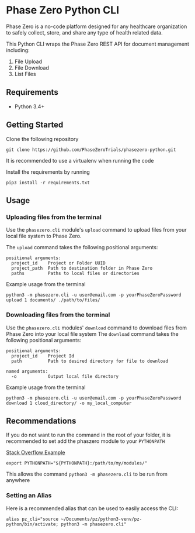 # Phase Zero Python CLI

Phase Zero is a no-code platform designed for any healthcare organization to safely collect, store, and share any type of health related data.

This Python CLI wraps the Phase Zero REST API for document management including:

1. File Upload
2. File Download
3. List Files

## Requirements

* Python 3.4+

## Getting Started

Clone the following repository

```
git clone https://github.com/PhaseZeroTrials/phasezero-python.git
```

It is recommended to use a virtualenv when running the code

Install the requirements by running

```
pip3 install -r requirements.txt
```

## Usage


### Uploading files from the terminal

Use the `phasezero.cli` module's `upload` command to upload files from your local file system to Phase Zero.


The `upload` command takes the following positional arguments:

```
positional arguments:
  project_id    Project or Folder UUID
  project_path  Path to destination folder in Phase Zero
  paths         Paths to local files or directories
```

Example usage from the terminal

```
python3 -m phasezero.cli -u user@email.com -p yourPhaseZeroPassword upload 1 documents/ ./path/to/files/
```

### Downloading files from the terminal

Use the `phasezero.cli` modules' `download` command to download files from Phase Zero into your local file system
The `download` command takes the following positional arguments:

```
positional arguments:
  project_id    Project Id
  path          Path to desired directory for file to download
  
named arguments:  
  -o            Output local file directory
```
Example usage from the terminal
```
​python3 -m phasezero.cli -u user@email.com -p yourPhaseZeroPassword download 1 cloud_directory/ -o my_local_computer
```
## Recommendations

If you do not want to run the command in the root of your folder, it is recommended to set add the phaszero module to your  `PYTHONPATH`

[Stack Overflow Example](https://stackoverflow.com/a/53311583)

```aidl
export PYTHONPATH="${PYTHONPATH}:/path/to/my/modules/"
```

This allows the command `python3 -m phasezero.cli` to be run from anywhere

### Setting an Alias

Here is a recommended alias that can be used to easily access the CLI:

```aidl
alias pz_cli="source ~/Documents/pz/python3-venv/pz-python/bin/activate; python3 -m phasezero.cli"
```
